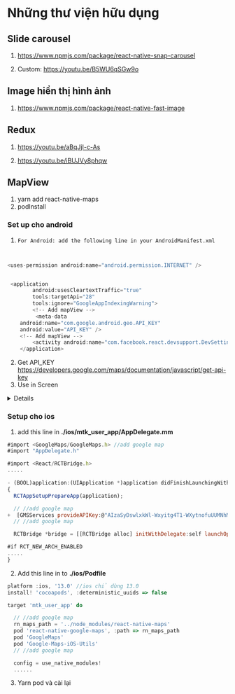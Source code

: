 # Những thư viện hữu dụng

## Slide carousel

1. https://www.npmjs.com/package/react-native-snap-carousel

2. Custom: https://youtu.be/B5WU6qSGw9o

## Image hiển thị hình ảnh

1. https://www.npmjs.com/package/react-native-fast-image

## Redux

1. https://youtu.be/aBqJjI-c-As

2. https://youtu.be/iBUJVy8phqw

## MapView

1. yarn add react-native-maps 
2. podInstall

### Set up cho android
1. `For Android: add the following line in your AndroidManifest.xml`
```js


<uses-permission android:name="android.permission.INTERNET" />


 <application
        android:usesCleartextTraffic="true"
        tools:targetApi="28"
        tools:ignore="GoogleAppIndexingWarning">
        <!-- Add mapView -->
         <meta-data
    android:name="com.google.android.geo.API_KEY"
    android:value="API_KEY" />
    <!-- Add mapView -->
        <activity android:name="com.facebook.react.devsupport.DevSettingsActivity" android:exported="false" />
    </application>
```
2. Get API_KEY https://developers.google.com/maps/documentation/javascript/get-api-key
3. Use in Screen

<details>

```js
import {StyleSheet, Text, View} from 'react-native';
import React from 'react';

import MapView, {Callout, Marker, PROVIDER_GOOGLE} from 'react-native-maps';
const App = () => {
  return (
    <View>
      <Text>Mapdemo</Text>
      <View>
        <MapView
          provider={PROVIDER_GOOGLE}
          zoomControlEnabled={true}
          zoomEnabled={true}
          style={{
            height: 180,
          }}
          region={{
            latitude: 16.069560532577032,
            longitude: 108.23408695899637,
            latitudeDelta: 0.015,
            longitudeDelta: 0.0121,
          }}>
          <Marker
            coordinate={{
              latitude: 16.069560532577032,
              longitude: 108.23408695899637,
            }}>
            <Callout>
              <Text>Address</Text>
            </Callout>
          </Marker>
        </MapView>
      </View>
    </View>
  );
};

export default App;

const styles = StyleSheet.create({
  container: {
    marginTop: 10,
    paddingVertical: 10,
    borderRadius: 5,
    borderWidth: 1,
    paddingHorizontal: 15,
    justifyContent: 'center',
  },
});

```
</details>

### Setup cho ios
1. add this line in **./ios/mtk_user_app/AppDelegate.mm**
```js
#import <GoogleMaps/GoogleMaps.h> //add google map
#import "AppDelegate.h"

#import <React/RCTBridge.h>
.....

- (BOOL)application:(UIApplication *)application didFinishLaunchingWithOptions:(NSDictionary *)launchOptions
{
  RCTAppSetupPrepareApp(application);

  // //add google map
+  [GMSServices provideAPIKey:@"AIzaSyDswlxkWl-Wxyitg4T1-WXytnofuUUMNhM"]; 
  // //add google map

  RCTBridge *bridge = [[RCTBridge alloc] initWithDelegate:self launchOptions:launchOptions];

#if RCT_NEW_ARCH_ENABLED
.....
}
```
2. Add this line in to **./ios/Podfile**

```js
platform :ios, '13.0' //ios chỉ dùng 13.0
install! 'cocoapods', :deterministic_uuids => false

target 'mtk_user_app' do

  // //add google map
  rn_maps_path = '../node_modules/react-native-maps'
  pod 'react-native-google-maps', :path => rn_maps_path
  pod 'GoogleMaps'
  pod 'Google-Maps-iOS-Utils'
  // //add google map

  config = use_native_modules!
  ......
```
3. Yarn pod và cài lại